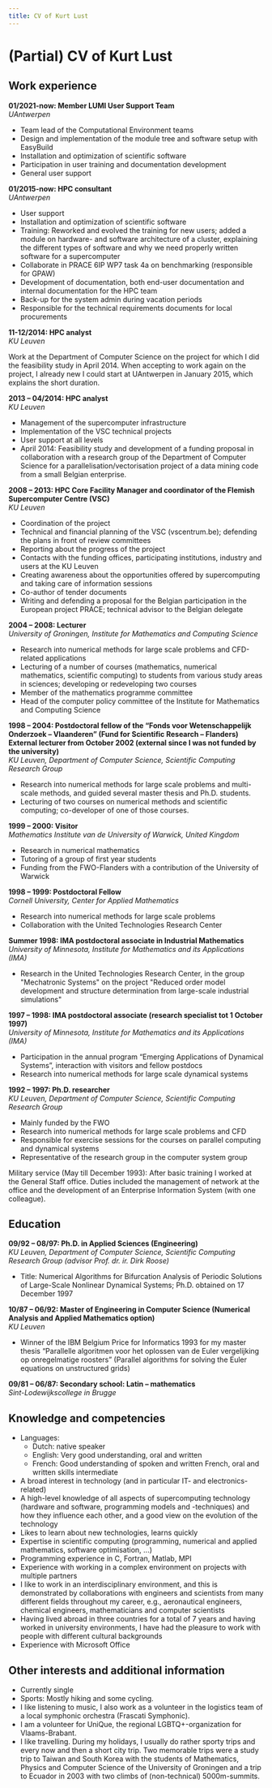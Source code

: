 ```yaml
---
title: CV of Kurt Lust 
---
```


# (Partial) CV of Kurt Lust

## Work experience

**01/2021-now: Member LUMI User Support Team**  
*UAntwerpen*

-	Team lead of the Computational Environment teams
-	Design and implementation of the module tree and software setup with EasyBuild
-	Installation and optimization of scientific software
-	Participation in user training and documentation development
-	General user support

**01/2015-now: HPC consultant**  
*UAntwerpen*

-	User support
-	Installation and optimization of scientific software
-	Training: Reworked and evolved the training for new users; added a module on 
    hardware- and software architecture of a cluster, explaining the different types 
    of software and why we need properly written software for a supercomputer
-	Collaborate in PRACE 6IP WP7 task 4a on benchmarking (responsible for GPAW)
-	Development of documentation, both end-user documentation and internal documentation for the HPC team
-	Back-up for the system admin during vacation periods
-	Responsible for the technical requirements documents for local procurements

**11-12/2014: HPC analyst**   
*KU Leuven*

Work at the Department of Computer Science on the project for which I did the feasibility study in April 2014. When accepting to work again on the project, I already new I could start at UAntwerpen in January 2015, which explains the short duration.

**2013 – 04/2014: HPC analyst**  
*KU Leuven*

-	Management of the supercomputer infrastructure
-	Implementation of the VSC technical projects
-	User support at all levels
-	April 2014: Feasibility study and development of a funding proposal in collaboration with a research group of the Department of Computer Science for a parallelisation/vectorisation project of a data mining code from a small Belgian enterprise.

**2008 – 2013: HPC Core Facility Manager and coordinator of the Flemish Supercomputer Centre (VSC)**  
*KU Leuven*

-	Coordination of the project
-	Technical and financial planning of the VSC (vscentrum.be); defending the plans in front of review committees
-	Reporting about the progress of the project
-	Contacts with the funding offices, participating institutions, industry and users at the KU Leuven
-	Creating awareness about the opportunities offered by supercomputing and taking care of information sessions
-	Co-author of tender documents
-	Writing and defending a proposal for the Belgian participation in the European project PRACE; technical advisor to the Belgian delegate

**2004 – 2008: Lecturer**  
*University of Groningen, Institute for Mathematics and Computing Science*

-	Research into numerical methods for large scale problems and CFD-related applications
-	Lecturing of a number of courses (mathematics, numerical mathematics, scientific computing) to students from various study areas in sciences; developing or redeveloping two courses
-	Member of the mathematics programme committee
-	Head of the computer policy committee of the Institute for Mathematics and Computing Science

**1998 – 2004: Postdoctoral fellow of the “Fonds voor Wetenschappelijk Onderzoek – Vlaanderen” (Fund for Scientific Research – Flanders)  
External lecturer from October 2002 (external since I was not funded by the university)**  
*KU Leuven, Department of Computer Science, Scientific Computing Research Group*

-	Research into numerical methods for large scale problems and multi-scale methods, and guided several master thesis and Ph.D. students.
-	Lecturing of two courses on numerical methods and scientific computing; co-developer 
    of one of those courses.

**1999 – 2000: Visitor**  
*Mathematics Institute van de University of Warwick, United Kingdom*

-	Research in numerical mathematics
-	Tutoring of a group of first year students
-	Funding from the FWO-Flanders with a contribution of the University of Warwick

**1998 – 1999: Postdoctoral Fellow**  
*Cornell University, Center for Applied Mathematics*

-	Research into numerical methods for large scale problems
-	Collaboration with the United Technologies Research Center

**Summer 1998: IMA postdoctoral associate in Industrial Mathematics**  
*University of Minnesota, Institute for Mathematics and its Applications (IMA)*

-	Research in the United Technologies Research Center, in the group "Mechatronic Systems" on the project "Reduced order model development and structure determination from large-scale industrial simulations"


**1997 – 1998: IMA postdoctoral associate (research specialist tot 1 October 1997)**  
*University of Minnesota, Institute for Mathematics and its Applications (IMA)*

-	Participation in the annual program “Emerging Applications of Dynamical Systems”, interaction with visitors and fellow postdocs
-	Research into numerical methods for large scale dynamical systems

**1992 – 1997: Ph.D. researcher**  
*KU Leuven, Department of Computer Science, Scientific Computing Research Group*

-	Mainly funded by the FWO
-	Research into numerical methods for large scale problems and CFD
-	Responsible for exercise sessions for the courses on parallel computing and dynamical systems
-	Representative of the research group in the computer system group

Military service (May till December 1993): After basic training I worked at the General Staff office. Duties included the management of network at the office and the development of an Enterprise Information System (with one colleague).

## Education

**09/92 – 08/97: Ph.D. in Applied Sciences (Engineering)**  
*KU Leuven, Department of Computer Science, Scientific Computing Research Group 
(advisor Prof. dr. ir. Dirk Roose)*

-	Title: Numerical Algorithms for Bifurcation Analysis of Periodic Solutions of Large-Scale Nonlinear Dynamical Systems; Ph.D. obtained on 17 December 1997

**10/87 – 06/92: Master of Engineering in Computer Science 
(Numerical Analysis and Applied Mathematics option)**  
*KU Leuven*

-	Winner of the IBM Belgium Price for Informatics 1993 for my master thesis “Parallelle algoritmen voor het oplossen van de Euler vergelijking op onregelmatige roosters” (Parallel algorithms for solving the Euler equations on unstructured grids)

**09/81 – 06/87: Secondary school: Latin – mathematics**  
*Sint-Lodewijkscollege in Brugge*

## Knowledge and competencies

-   Languages:
    -   Dutch: native speaker
    -   English: Very good understanding, oral and written
    -   French: Good understanding of spoken and written French, oral and written skills intermediate
-   A broad interest in technology (and in particular IT- and electronics-related)
-   A high-level knowledge of all aspects of supercomputing technology (hardware and software, programming models and -techniques) and how they influence each other, and a good view on the evolution of the technology
-   Likes to learn about new technologies, learns quickly
-   Expertise in scientific computing (programming, numerical and applied mathematics, software optimisation, ...)
-   Programming experience in C, Fortran, Matlab, MPI
-   Experience with working in a complex environment on projects with multiple partners
-   I like to work in an interdisciplinary environment, and this is demonstrated by collaborations with engineers and scientists from many different fields throughout my career, e.g., aeronautical engineers, chemical engineers, mathematicians and computer scientists
-   Having lived abroad in three countries for a total of 7 years and having worked in university environments, I have had the pleasure to work with people with different cultural backgrounds
-   Experience with Microsoft Office

## Other interests and additional information

-   Currently single
-   Sports: Mostly hiking and some cycling.
-   I like listening to music, I also work as a volunteer in the logistics team of a 
    local symphonic orchestra (Frascati Symphonic).
-   I am a volunteer for UniQue, the regional LGBTQ+-organization for Vlaams-Brabant.
-   I like travelling. During my holidays, I usually do rather sporty trips and every 
    now and then a short city trip. Two memorable trips were a study trip to Taiwan 
    and South Korea with the students of Mathematics, Physics and Computer Science 
    of the University of Groningen and a trip to Ecuador in 2003 with two climbs of 
    (non-technical) 5000m-summits.

